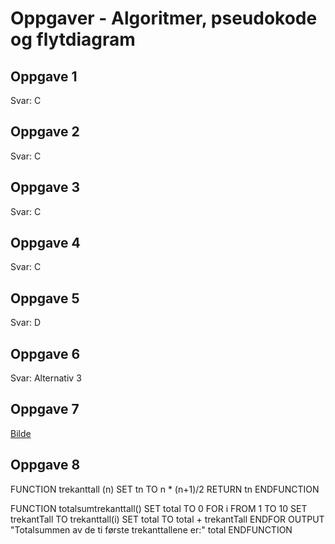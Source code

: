 # Oppgaver - Algoritmer, pseudokode og flytdiagram

## Oppgave 1

Svar: C

## Oppgave 2

Svar: C

## Oppgave 3

Svar: C

## Oppgave 4

Svar:  C

## Oppgave 5

Svar: D

## Oppgave 6

Svar: Alternativ 3

## Oppgave 7
[Bilde](./Flytdiagramoppgave7.png)

## Oppgave 8
FUNCTION trekanttall (n)
  SET tn TO n * (n+1)/2
  RETURN tn
ENDFUNCTION

FUNCTION totalsumtrekanttall()
  SET total TO 0
  FOR i FROM 1 TO 10
    SET trekantTall TO trekanttall(i)
    SET total TO total + trekantTall
  ENDFOR
  OUTPUT "Totalsummen av de ti første trekanttallene er:" total
ENDFUNCTION


